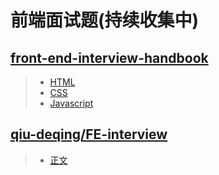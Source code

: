 # 前端面试题(持续收集中)

## [front-end-interview-handbook](https://github.com/yangshun/front-end-interview-handbook)

>+ [HTML](./handbook/html-questions.md)
>+ [CSS](./handbook/css-questions.md)
>+ [Javascript](./handbook/javascript-questions.md)

## [qiu-deqing/FE-interview](https://github.com/jirengu/FE-interview)
>+ [正文](./FE-interview/README.md)
